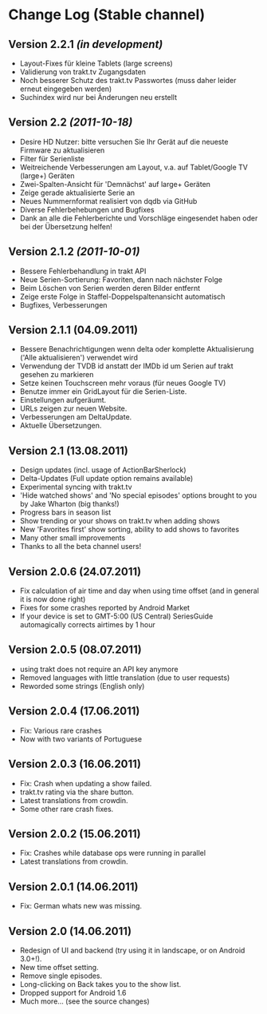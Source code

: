 Change Log (Stable channel)
===========================

Version 2.2.1 *(in development)*
--------------------------------

* Layout-Fixes für kleine Tablets (large screens)
* Validierung von trakt.tv Zugangsdaten
* Noch besserer Schutz des trakt.tv Passwortes (muss daher leider erneut eingegeben werden)
* Suchindex wird nur bei Änderungen neu erstellt

Version 2.2 *(2011-10-18)*
--------------------------------

* Desire HD Nutzer: bitte versuchen Sie Ihr Gerät auf die neueste Firmware zu aktualisieren
* Filter für Serienliste
* Weitreichende Verbesserungen am Layout, v.a. auf Tablet/Google TV (large+) Geräten
* Zwei-Spalten-Ansicht für 'Demnächst' auf large+ Geräten
* Zeige gerade aktualisierte Serie an
* Neues Nummernformat realisiert von dqdb via GitHub
* Diverse Fehlerbehebungen und Bugfixes
* Dank an alle die Fehlerberichte und Vorschläge eingesendet haben oder bei der Übersetzung helfen!

Version 2.1.2 *(2011-10-01)*
--------------------------------

* Bessere Fehlerbehandlung in trakt API
* Neue Serien-Sortierung: Favoriten, dann nach nächster Folge
* Beim Löschen von Serien werden deren Bilder entfernt
* Zeige erste Folge in Staffel-Doppelspaltenansicht automatisch
* Bugfixes, Verbesserungen

Version 2.1.1 (04.09.2011)
------------------------

* Bessere Benachrichtigungen wenn delta oder komplette Aktualisierung ('Alle aktualisieren') verwendet wird
* Verwendung der TVDB id anstatt der IMDb id um Serien auf trakt gesehen zu markieren
* Setze keinen Touchscreen mehr voraus (für neues Google TV)
* Benutze immer ein GridLayout für die Serien-Liste.
* Einstellungen aufgeräumt.
* URLs zeigen zur neuen Website.
* Verbesserungen am DeltaUpdate.
* Aktuelle Übersetzungen.

Version 2.1 (13.08.2011)
------------------------

* Design updates (incl. usage of ActionBarSherlock)
* Delta-Updates (Full update option remains available)
* Experimental syncing with trakt.tv
* 'Hide watched shows' and 'No special episodes' options brought to you by Jake Wharton (big thanks!)
* Progress bars in season list
* Show trending or your shows on trakt.tv when adding shows
* New 'Favorites first' show sorting, ability to add shows to favorites
* Many other small improvements
* Thanks to all the beta channel users!


Version 2.0.6 (24.07.2011)
--------------------------------

* Fix calculation of air time and day when using time offset (and in general it is now done right)
* Fixes for some crashes reported by Android Market
* If your device is set to GMT-5:00 (US Central) SeriesGuide automagically corrects airtimes by 1 hour


Version 2.0.5 (08.07.2011)
--------------------------------

* using trakt does not require an API key anymore
* Removed languages with little translation (due to user requests)
* Reworded some strings (English only)


Version 2.0.4 (17.06.2011)
--------------------------------

* Fix: Various rare crashes
* Now with two variants of Portuguese


Version 2.0.3 (16.06.2011)
--------------------------------

* Fix: Crash when updating a show failed.
* trakt.tv rating via the share button.
* Latest translations from crowdin.
* Some other rare crash fixes.


Version 2.0.2 (15.06.2011)
--------------------------------

* Fix: Crashes while database ops were running in parallel
* Latest translations from crowdin.


Version 2.0.1 (14.06.2011)
--------------------------------

* Fix: German whats new was missing.


Version 2.0 (14.06.2011)
--------------------------------

* Redesign of UI and backend (try using it in landscape, or on Android 3.0+!).
* New time offset setting.
* Remove single episodes.
* Long-clicking on Back takes you to the show list.
* Dropped support for Android 1.6
* Much more... (see the source changes)
